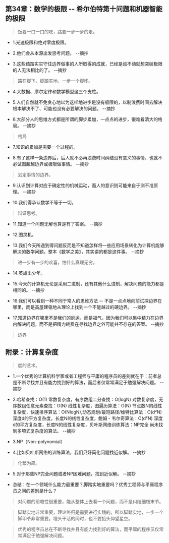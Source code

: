 ## 第34章：数学的极限 -- 希尔伯特第十问题和机器智能的极限

>饭要一口一口的吃，路要一步一步的走。

- 1.光速极限和绝对零度极限。

- 2.他们会从本源出发思考问题。 --摘抄

- 3.这些踏踏实实守住边界做事的人所取得的成就，已经是动不动就想突破极限的人无法相比的了。 --摘抄

>路在脚下，脚踏实地，一步一个脚印。

- 4.大数据、摩尔定律和数学模型这三个支柱。

- 5.人们自然就不免贪心地以为这样地进步是没有极限的，以制浪费时间去解决根本解决不了、可能也没有必要解决的问题。 --摘抄

- 6.大部分人的思维方式都是所谓的脚步累加，一点点的进步，很难看清大的格局。 --摘抄

>格局

- 7.知识的累加是需要一个过程的。

- 8.有了这样一条边界后，后人就不必再浪费时间纠结没有意义的事情，也就不必试图超越边界或极限做事情。 --摘抄

>划定事情的边界。

- 9.认识到计算对应于确定性的机械运动，而人的意识则可能来自于测不准原理。 --摘抄

- 10.我们得承认数学不等于一切。

>辩证思考。

- 11.知道一个问题无解也算是有了答案。 --摘抄

- 12.图灵机。

- 13.我们今天所遇到得问题反而是不知道怎样将一些应用场景转化为计算机能够解决的数学问题。整本《数学之美》，其实讲的都是这件事。 --摘抄

>进一步有一步的欢喜，怕什么真理无穷。 

- 14.英雄出少年。

- 15.今天的计算机无论是采用二进制，还有其他什么进制，解决问题的能力都是相同的。 --摘抄

- 16.我们可以看到一种不同于常人的思维方法 -- 不是一点点地向前试探边界在哪里，而是高屋建瓴地从理论上找到一个不能越过的硬边界。 --摘抄

- 17.知道边界在哪里不是我们的厄运，而是福气，因为我们可以集中精力在边界内解决问题，而不是把精力耗费在寻找边界之外可能并不存在的答案。 --摘抄

>边界

## 附录：计算复杂度

>度的艺术。

- 1.一个优秀的计算机科学家或者工程师与平庸的程序员的差别就在于：前者总是不断寻找并且有能力找到好的算法，而后者仅常常满足于勉强解决问题。 --摘抄

- 2.哈希查找：O(1) 常数复杂度，有序数组二分查找：O(logN) 对数复杂度，无序数组任意元素查找：O(N) 线性复杂度，图遍历算法：O(N) 节点数N的线性复杂度，快速排序算法：O(NlogN),动态规划/最短路径/维特比算法：O(d²N) 深度d的平方复杂度，长度N的线性复杂度，鲍姆 - 韦尔奇算法：O(d²N) 深度d的平方复杂度，长度N的线性复杂度，贝叶斯网络训练算法：NP完全 尚未找到多项式复杂度的算法。 --摘抄

- 3.NP（Non-polynomial）

- 4.比如贝叶斯网络的训练算法，我们只好简化问题找近似解。 --摘抄

>化繁为简。

- 5.对于那些NP完全问题或者NP困难问题，找到近似解。 --摘抄

- 总结：在一个领域什么能力最重要？脚踏实地重要吗？优秀工程师与平庸程序员之间的差别是什么？

>对问题的前瞻性很重要，能从整体上去看一个问题，而不是纠结细枝末节。

>脚踏实地非常重要，理论终归是需要进行实践的，所以脚踏实地，一步一个脚印爷非常重要。埋头干活的同时，也不要抬头仰望星空。

>优秀的程序员总在不断寻找并且有能力找到好的算法，而平庸的程序员仅常常满足于勉强解决问题。

